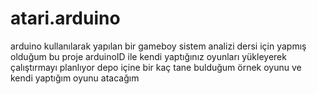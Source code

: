 # atari.arduino
arduino kullanılarak yapılan bir gameboy 
sistem analizi dersi için yapmış olduğum bu proje arduinoID ile kendi yaptığınız oyunları yükleyerek çalıştırmayı planlıyor 
depo içine bir kaç tane bulduğum örnek oyunu ve kendi yaptığım oyunu atacağım 
